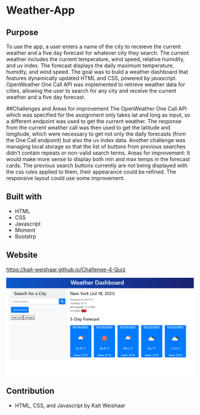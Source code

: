 # Weather-App

## Purpose
To use the app, a user enters a name of the city to receieve the current weather and a five day forecast for whatever city they search. The current weather includes the current temperature, wind speed, relative humidity, and uv index. The forecast displays the daily maximum temperature, humidty, and wind speed. The goal was to build a weather dashboard that features dynamically updated HTML and CSS, powered by javascript. OpenWeather One Call API was implemented to retrieve weather data for cities, allowing the user to search for any city and receive the current weather and a five day forecast.


##Challenges and Areas for improvement
The OpenWeather One Call API which was specified for the assignment only takes lat and long as input, so a different endpoint was used to get the current weather. The response from the current weather call was then used to get the latitude and longitude, which were necessary to get not only the daily forecasts (from the One Call endpoint) but also the uv index data. Another challenge was managing local storage so that the list of buttons from previous searches didn't contain repeats or non-valid search terms.
Areas for improvement:
It would make more sense to display both min and max temps in the forecast cards.
The previous search buttons currently are not being displayed with the css rules applied to them, their appearance could be refined.
The responsive layout could use some improvement.


## Built with
* HTML
* CSS
* Javascript
* Moment
* Bootstrp

## Website
https://kait-weishaar.github.io/Challenge-4-Quiz

![Image of quiz](./assets/Capture.PNG)


## Contribution
* HTML, CSS, and Javascript by Kait Weishaar
